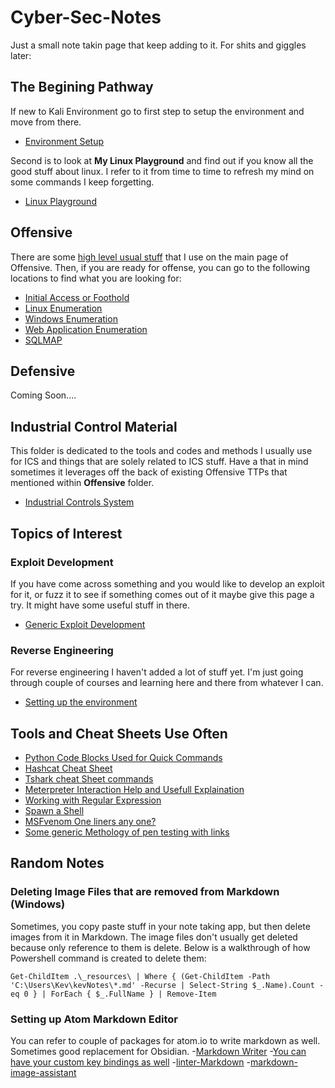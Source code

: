 # Cyber-Sec-Notes

Just a small note takin page that keep adding to it. For shits and giggles later:

## The Begining Pathway

If new to Kali Environment go to first step to setup the environment and move from there.

- [Environment Setup](/setup/README.md)

Second is to look at **My Linux Playground** and find out if you know all the good stuff about linux. I refer to it from time to time to refresh my mind on some commands I keep forgetting.

- [Linux Playground](/offensive/linux-playground.md)

## Offensive

There are some [high level usual stuff](/offensive/README.md) that I use on the main page of Offensive. Then, if you are ready for offense, you can go to the following locations to find what you are looking for:

- [Initial Access or Foothold](/offensive/initial_access.md)
- [Linux Enumeration](/offensive/enumeration-linux.md)
- [Windows Enumeration](/offensive/enumeration-windows.md)
- [Web Application Enumeration](/offensive/enumeration-webApp.md)
- [SQLMAP](/offensive/SQLMap.md)

## Defensive

Coming Soon....

## Industrial Control Material

This folder is dedicated to the tools and codes and methods I usually use for ICS and things that are solely related to ICS stuff. Have a that in mind sometimes it leverages off the back of existing Offensive TTPs that mentioned within **Offensive** folder.

- [Industrial Controls System](/ICS/README.md)

## Topics of Interest

### Exploit Development

If you have come across something and you would like to develop an exploit for it, or fuzz it to see if something comes out of it maybe give this page a try. It might have some useful stuff in there.

- [Generic Exploit Development](/ExploitDevelopment/README.md)

### Reverse Engineering

For reverse engineering I haven't added a lot of stuff yet. I'm just going through couple of courses and learning here and there from whatever I can.

- [Setting up the environment](/Reverse%20Engineering/README.md)

## Tools and Cheat Sheets Use Often

- [Python Code Blocks Used for Quick Commands](/random_tools/python_codeblocks.md)
- [Hashcat Cheat Sheet](/random_tools/hashcat_cheatsheet.md)
- [Tshark cheat Sheet commands](/random_tools/tshark.md)
- [Meterpreter Interaction Help and Usefull Explaination](/random_tools/Meterpreter.md)
- [Working with Regular Expression](/random_tools/Regular%20Expression.md)
- [Spawn a Shell](/random_tools/Spawn_a_shell.md)
- [MSFvenom One liners any one?](/random_tools/MSFvenom%20Oneliners.md)
- [Some generic Methology of pen testing with links](/random_tools/Methodology-Generic.md)

## Random Notes

### Deleting Image Files that are removed from Markdown (Windows)

Sometimes, you copy paste stuff in your note taking app, but then delete images from it in Markdown. The image files don't usually get deleted because only reference to them is delete. Below is a walkthrough of how Powershell command is created to delete them:

`Get-ChildItem .\_resources\ | Where { (Get-ChildItem -Path 'C:\Users\Kev\kevNotes\*.md' -Recurse | Select-String $_.Name).Count -eq 0 } | ForEach { $_.FullName } | Remove-Item`

### Setting up Atom Markdown Editor

You can refer to couple of packages for atom.io to write markdown as well. Sometimes good replacement for Obsidian.
-[Markdown Writer](https://github.com/zhuochun/md-writer/wiki/Settings-for-Keymaps)
  -[You can have your custom key bindings as well](https://github.com/zhuochun/md-writer/wiki/Settings-for-Keymaps)
-[linter-Markdown](https://github.com/AtomLinter/linter-markdown)
-[markdown-image-assistant](https://github.com/tlnagy/atom-markdown-image-assistant)
